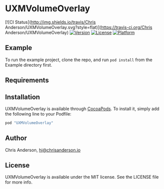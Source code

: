 # UXMVolumeOverlay

[![CI Status](http://img.shields.io/travis/Chris Anderson/UXMVolumeOverlay.svg?style=flat)](https://travis-ci.org/Chris Anderson/UXMVolumeOverlay)
[![Version](https://img.shields.io/cocoapods/v/UXMVolumeOverlay.svg?style=flat)](http://cocoapods.org/pods/UXMVolumeOverlay)
[![License](https://img.shields.io/cocoapods/l/UXMVolumeOverlay.svg?style=flat)](http://cocoapods.org/pods/UXMVolumeOverlay)
[![Platform](https://img.shields.io/cocoapods/p/UXMVolumeOverlay.svg?style=flat)](http://cocoapods.org/pods/UXMVolumeOverlay)

## Example

To run the example project, clone the repo, and run `pod install` from the Example directory first.

## Requirements

## Installation

UXMVolumeOverlay is available through [CocoaPods](http://cocoapods.org). To install
it, simply add the following line to your Podfile:

```ruby
pod "UXMVolumeOverlay"
```

## Author

Chris Anderson, hi@chrisanderson.io

## License

UXMVolumeOverlay is available under the MIT license. See the LICENSE file for more info.
